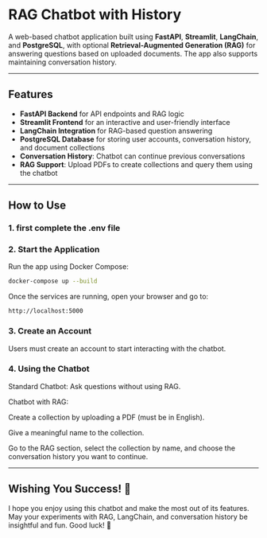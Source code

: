 # RAG Chatbot with History

A web-based chatbot application built using **FastAPI**, **Streamlit**, **LangChain**, and **PostgreSQL**, with optional **Retrieval-Augmented Generation (RAG)** for answering questions based on uploaded documents. The app also supports maintaining conversation history.

---

## Features

- **FastAPI Backend** for API endpoints and RAG logic  
- **Streamlit Frontend** for an interactive and user-friendly interface  
- **LangChain Integration** for RAG-based question answering  
- **PostgreSQL Database** for storing user accounts, conversation history, and document collections  
- **Conversation History**: Chatbot can continue previous conversations  
- **RAG Support**: Upload PDFs to create collections and query them using the chatbot  

---

## How to Use
### 1. first complete the .env file 
### 2. Start the Application

Run the app using Docker Compose:

```bash
docker-compose up --build
```
Once the services are running, open your browser and go to:

```arduino
http://localhost:5000
```
### 3. Create an Account
Users must create an account to start interacting with the chatbot.

### 4. Using the Chatbot

Standard Chatbot: Ask questions without using RAG.

Chatbot with RAG:

Create a collection by uploading a PDF (must be in English).

Give a meaningful name to the collection.

Go to the RAG section, select the collection by name, and choose the conversation history you want to continue.

---

## Wishing You Success! 🎉

I hope you enjoy using this chatbot and make the most out of its features. May your experiments with RAG, LangChain, and conversation history be insightful and fun. Good luck! 🚀

